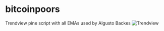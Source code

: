 # bitcoinpoors
Trendview pine script with all EMAs used by Algusto Backes
![Trendview]([files/Users/jzhang/Desktop/Isolated.png](https://raw.githubusercontent.com/masterzion/bitcoinpoors/main/Screenshot%20from%202022-07-11%2013-04-28.png))

